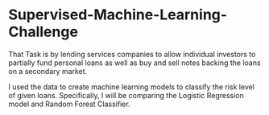 # Supervised-Machine-Learning-Challenge

That Task is by lending services companies to allow individual investors to partially fund personal loans as well as buy and sell notes backing the loans 
on a secondary market.

I used the data to create machine learning models to classify the risk level of given loans. Specifically, I will be comparing the Logistic 
Regression model and Random Forest Classifier.

